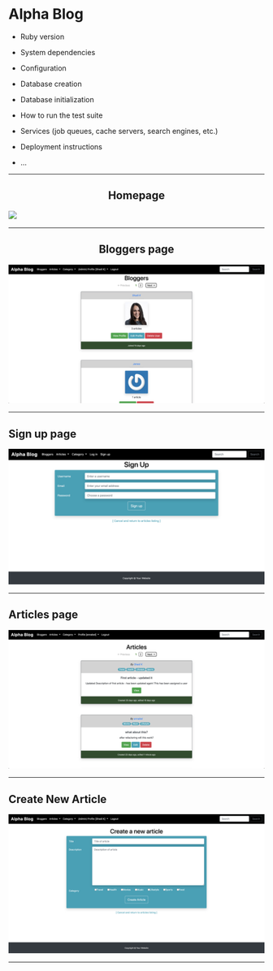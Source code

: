 # Alpha Blog


* Ruby version

* System dependencies

* Configuration

* Database creation

* Database initialization

* How to run the test suite

* Services (job queues, cache servers, search engines, etc.)

* Deployment instructions

* ...

---
<center><h2> Homepage </h2></center>


![](/images/homepage.png)

---

<center><h2> Bloggers page </h2></center>


![](/images/bloggers.png)

---

## Sign up page
![](/images/signup.png)

---

## Articles page
![](/images/articles_index.png)

---

## Create New Article
![](/images/new_article.png)

---

